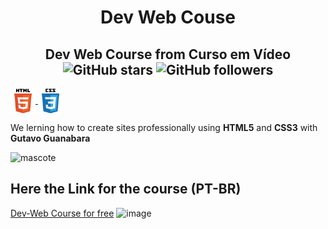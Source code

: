 <h1 align="center">Dev Web Couse</h1>

<h2 align="center" >
    Dev Web Course from Curso em Vídeo<br>
    <img alt="GitHub stars" src="https://img.shields.io/github/stars/BrantLauro/dice-simulator?style=social">
    <img alt="GitHub followers" src="https://img.shields.io/github/followers/BrantLauro?label=Follow%20me%20%3A%29&style=social">
</h2>

<a href="https://www.w3.org/html/" target="_blank" align = "center"> 
  <img src="https://raw.githubusercontent.com/devicons/devicon/master/icons/html5/html5-original-wordmark.svg" alt="html5" width="40" height="40" align="center"/>
</a>
<a href="https://www.w3schools.com/css/" target="_blank" align="center"> 
  <img src="https://raw.githubusercontent.com/devicons/devicon/master/icons/css3/css3-original-wordmark.svg" alt="css3" width="40" height="40" align="center"/> 
</a>

We lerning how to create sites professionally using **HTML5** and **CSS3** with **Gutavo Guanabara**

![mascote](https://user-images.githubusercontent.com/60024796/104823243-8ac3f900-5827-11eb-832c-3ec96e34f3dc.png)

## Here the Link for the course (PT-BR)

[Dev-Web Course for free](https://www.youtube.com/watch?v=Ejkb_YpuHWs&list=PLHz_AreHm4dkZ9-atkcmcBaMZdmLHft8n)
![image](https://user-images.githubusercontent.com/60024796/117021068-63f1db80-accd-11eb-99fb-0ce89c44a852.png)
